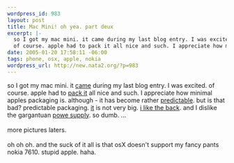 ```yaml
--- 
wordpress_id: 983
layout: post
title: Mac Mini! oh yea. part deux
excerpt: |-
  so I got my mac mini. it came during my last blog entry. I was excited. 
  of course. apple had to pack it all nice and such. I appreciate how minimal a...
date: 2005-01-20 17:58:11 -06:00
tags: phone, osx, apple, nokia
wordpress_url: http://new.nata2.org/?p=983
---
```

so I got my mac mini. it <a href="http://nata2.info/?path=pictures%2Fmisc%2Fphone_camera%2Fnokia_7610%2F200120051137&img=Nokia7610%28038%29.jpg">came</a> during my last blog entry. I was excited. 
of course. apple had to <a href="http://nata2.info/?path=pictures%2Fmisc%2Fphone_camera%2Fnokia_7610%2F200120051002&img=Nokia7610%28040%29.jpg">pack it</a> all nice and such. I appreciate how minimal apples packaging is. although - it has become rather <a href="http://nata2.info/?path=pictures%2Fmisc%2Fphone_camera%2Fnokia_7610%2F200120051002&img=Nokia7610%28041%29.jpg">predictable</a>. but is that bad? predictable packaging. <a href="http://nata2.info/?path=pictures%2Fmisc%2Fphone_camera%2Fnokia_7610%2F200120051002&img=Nokia7610%28043%29.jpg">it</a> is not very big. <a href="http://nata2.info/?path=pictures%2Fmisc%2Fphone_camera%2Fnokia_7610%2F200120051002&img=Nokia7610%28044%29.jpg">i like the back</a>. and I dislike the gargantuan <a href="http://nata2.info/?path=pictures%2Fmisc%2Fphone_camera%2Fnokia_7610%2F200120051440&img=Nokia7610%28047%29.jpg">powe supply</a>. so dumb. ...<br/><br/>more pictures laters. 
<br/><br/>oh oh oh. and the suck of it all is that osX doesn't support my fancy pants nokia 7610. stupid apple. haha. 
